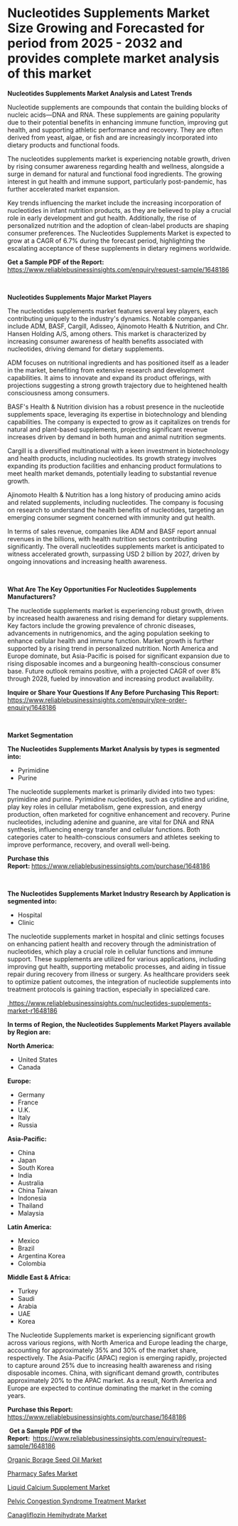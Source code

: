 <p><h1>Nucleotides Supplements Market Size Growing and Forecasted for period from 2025 - 2032 and provides complete market analysis of this market</h1></p><p><strong>Nucleotides Supplements Market Analysis and Latest Trends</strong></p>
<p><p>Nucleotide supplements are compounds that contain the building blocks of nucleic acids—DNA and RNA. These supplements are gaining popularity due to their potential benefits in enhancing immune function, improving gut health, and supporting athletic performance and recovery. They are often derived from yeast, algae, or fish and are increasingly incorporated into dietary products and functional foods.</p><p>The nucleotides supplements market is experiencing notable growth, driven by rising consumer awareness regarding health and wellness, alongside a surge in demand for natural and functional food ingredients. The growing interest in gut health and immune support, particularly post-pandemic, has further accelerated market expansion. </p><p>Key trends influencing the market include the increasing incorporation of nucleotides in infant nutrition products, as they are believed to play a crucial role in early development and gut health. Additionally, the rise of personalized nutrition and the adoption of clean-label products are shaping consumer preferences. The Nucleotides Supplements Market is expected to grow at a CAGR of 6.7% during the forecast period, highlighting the escalating acceptance of these supplements in dietary regimens worldwide.</p></p>
<p><strong>Get a Sample PDF of the Report:&nbsp;</strong> <a href="https://www.reliablebusinessinsights.com/enquiry/request-sample/1648186?utm_campaign=84&utm_medium=2&utm_source=Github&utm_content=ia&utm_term=08032025&utm_id=nucleotides-supplements">https://www.reliablebusinessinsights.com/enquiry/request-sample/1648186</a></p>
<p>&nbsp;</p>
<p><strong>Nucleotides Supplements Major Market Players</strong></p>
<p><p>The nucleotides supplements market features several key players, each contributing uniquely to the industry's dynamics. Notable companies include ADM, BASF, Cargill, Adisseo, Ajinomoto Health & Nutrition, and Chr. Hansen Holding A/S, among others. This market is characterized by increasing consumer awareness of health benefits associated with nucleotides, driving demand for dietary supplements.</p><p>ADM focuses on nutritional ingredients and has positioned itself as a leader in the market, benefiting from extensive research and development capabilities. It aims to innovate and expand its product offerings, with projections suggesting a strong growth trajectory due to heightened health consciousness among consumers.</p><p>BASF's Health & Nutrition division has a robust presence in the nucleotide supplements space, leveraging its expertise in biotechnology and blending capabilities. The company is expected to grow as it capitalizes on trends for natural and plant-based supplements, projecting significant revenue increases driven by demand in both human and animal nutrition segments.</p><p>Cargill is a diversified multinational with a keen investment in biotechnology and health products, including nucleotides. Its growth strategy involves expanding its production facilities and enhancing product formulations to meet health market demands, potentially leading to substantial revenue growth.</p><p>Ajinomoto Health & Nutrition has a long history of producing amino acids and related supplements, including nucleotides. The company is focusing on research to understand the health benefits of nucleotides, targeting an emerging consumer segment concerned with immunity and gut health.</p><p>In terms of sales revenue, companies like ADM and BASF report annual revenues in the billions, with health nutrition sectors contributing significantly. The overall nucleotides supplements market is anticipated to witness accelerated growth, surpassing USD 2 billion by 2027, driven by ongoing innovations and increasing health awareness.</p></p>
<p>&nbsp;</p>
<p><strong>What Are The Key Opportunities For Nucleotides Supplements Manufacturers?</strong></p>
<p><p>The nucleotide supplements market is experiencing robust growth, driven by increased health awareness and rising demand for dietary supplements. Key factors include the growing prevalence of chronic diseases, advancements in nutrigenomics, and the aging population seeking to enhance cellular health and immune function. Market growth is further supported by a rising trend in personalized nutrition. North America and Europe dominate, but Asia-Pacific is poised for significant expansion due to rising disposable incomes and a burgeoning health-conscious consumer base. Future outlook remains positive, with a projected CAGR of over 8% through 2028, fueled by innovation and increasing product availability.</p></p>
<p><strong>Inquire or Share Your Questions If Any Before Purchasing This Report:</strong> <a href="https://www.reliablebusinessinsights.com/enquiry/pre-order-enquiry/1648186?utm_campaign=84&utm_medium=2&utm_source=Github&utm_content=ia&utm_term=08032025&utm_id=nucleotides-supplements">https://www.reliablebusinessinsights.com/enquiry/pre-order-enquiry/1648186</a></p>
<p>&nbsp;</p>
<p><strong>Market Segmentation</strong></p>
<p><strong>The Nucleotides Supplements Market Analysis by types is segmented into:</strong></p>
<p><ul><li>Pyrimidine</li><li>Purine</li></ul></p>
<p><p>The nucleotide supplements market is primarily divided into two types: pyrimidine and purine. Pyrimidine nucleotides, such as cytidine and uridine, play key roles in cellular metabolism, gene expression, and energy production, often marketed for cognitive enhancement and recovery. Purine nucleotides, including adenine and guanine, are vital for DNA and RNA synthesis, influencing energy transfer and cellular functions. Both categories cater to health-conscious consumers and athletes seeking to improve performance, recovery, and overall well-being.</p></p>
<p><strong>Purchase this Report:&nbsp;</strong><a href="https://www.reliablebusinessinsights.com/purchase/1648186?utm_campaign=84&utm_medium=2&utm_source=Github&utm_content=ia&utm_term=08032025&utm_id=nucleotides-supplements">https://www.reliablebusinessinsights.com/purchase/1648186</a></p>
<p>&nbsp;</p>
<p><strong>The Nucleotides Supplements Market Industry Research by Application is segmented into:</strong></p>
<p><ul><li>Hospital</li><li>Clinic</li></ul></p>
<p><p>The nucleotide supplements market in hospital and clinic settings focuses on enhancing patient health and recovery through the administration of nucleotides, which play a crucial role in cellular functions and immune support. These supplements are utilized for various applications, including improving gut health, supporting metabolic processes, and aiding in tissue repair during recovery from illness or surgery. As healthcare providers seek to optimize patient outcomes, the integration of nucleotide supplements into treatment protocols is gaining traction, especially in specialized care.</p></p>
<p><a href="https://www.reliablebusinessinsights.com/nucleotides-supplements-market-r1648186?utm_campaign=84&utm_medium=2&utm_source=Github&utm_content=ia&utm_term=08032025&utm_id=nucleotides-supplements">&nbsp;https://www.reliablebusinessinsights.com/nucleotides-supplements-market-r1648186</a></p>
<p><strong>In terms of Region, the Nucleotides Supplements Market Players available by Region are:</strong></p>
<p>
    <p> <strong> North America: </strong>
        <ul>
            <li>United States</li>
            <li>Canada</li>
        </ul>
        </p> 
    <p> <strong> Europe: </strong>
        <ul>
            <li>Germany</li>
            <li>France</li>
            <li>U.K.</li>
            <li>Italy</li>
            <li>Russia</li>
        </ul>
        </p> 
    <p> <strong> Asia-Pacific: </strong>
        <ul>
            <li>China</li>
            <li>Japan</li>
            <li>South Korea</li>
            <li>India</li>
            <li>Australia</li>
            <li>China Taiwan</li>
            <li>Indonesia</li>
            <li>Thailand</li>
            <li>Malaysia</li>
        </ul>
        </p> 
    <p> <strong> Latin America: </strong>
        <ul>
            <li>Mexico</li>
            <li>Brazil</li>
            <li>Argentina Korea</li>
            <li>Colombia</li>
        </ul>
        </p> 
    <p> <strong> Middle East & Africa: </strong>
        <ul>
            <li>Turkey</li>
            <li>Saudi</li>
            <li>Arabia</li>
            <li>UAE</li>
            <li>Korea</li>
        </ul>
    </p>
    </p>
<p><p>The Nucleotide Supplements market is experiencing significant growth across various regions, with North America and Europe leading the charge, accounting for approximately 35% and 30% of the market share, respectively. The Asia-Pacific (APAC) region is emerging rapidly, projected to capture around 25% due to increasing health awareness and rising disposable incomes. China, with significant demand growth, contributes approximately 20% to the APAC market. As a result, North America and Europe are expected to continue dominating the market in the coming years.</p></p>
<p><strong>Purchase this Report: </strong><a href="https://www.reliablebusinessinsights.com/purchase/1648186?utm_campaign=84&utm_medium=2&utm_source=Github&utm_content=ia&utm_term=08032025&utm_id=nucleotides-supplements">https://www.reliablebusinessinsights.com/purchase/1648186</a></p>
<p>&nbsp;<strong>Get a Sample PDF of the Report:&nbsp;&nbsp;</strong><a href="https://www.reliablebusinessinsights.com/enquiry/request-sample/1648186?utm_campaign=84&utm_medium=2&utm_source=Github&utm_content=ia&utm_term=08032025&utm_id=nucleotides-supplements">https://www.reliablebusinessinsights.com/enquiry/request-sample/1648186</a></p>
<p><strong></strong></p>
<p><p><a href="https://github.com/kecixayaab/Market-Research-Report-List-1/blob/main/organic-borage-seed-oil-market.md?utm_campaign=84&utm_medium=2&utm_source=Github&utm_content=ia&utm_term=08032025&utm_id=nucleotides-supplements">Organic Borage Seed Oil Market</a></p><p><a href="https://github.com/sentoljinqiu/Market-Research-Report-List-1/blob/main/pharmacy-safes-market.md?utm_campaign=84&utm_medium=2&utm_source=Github&utm_content=ia&utm_term=08032025&utm_id=nucleotides-supplements">Pharmacy Safes Market</a></p><p><a href="https://github.com/gilerzelko7a/Market-Research-Report-List-1/blob/main/liquid-calcium-supplement-market.md?utm_campaign=84&utm_medium=2&utm_source=Github&utm_content=ia&utm_term=08032025&utm_id=nucleotides-supplements">Liquid Calcium Supplement Market</a></p><p><a href="https://github.com/ummulmzu/Market-Research-Report-List-1/blob/main/pelvic-congestion-syndrome-treatment-market.md?utm_campaign=84&utm_medium=2&utm_source=Github&utm_content=ia&utm_term=08032025&utm_id=nucleotides-supplements">Pelvic Congestion Syndrome Treatment Market</a></p><p><a href="https://github.com/nwokechock6s/Market-Research-Report-List-1/blob/main/canagliflozin-hemihydrate-market.md?utm_campaign=84&utm_medium=2&utm_source=Github&utm_content=ia&utm_term=08032025&utm_id=nucleotides-supplements">Canagliflozin Hemihydrate Market</a></p></p>